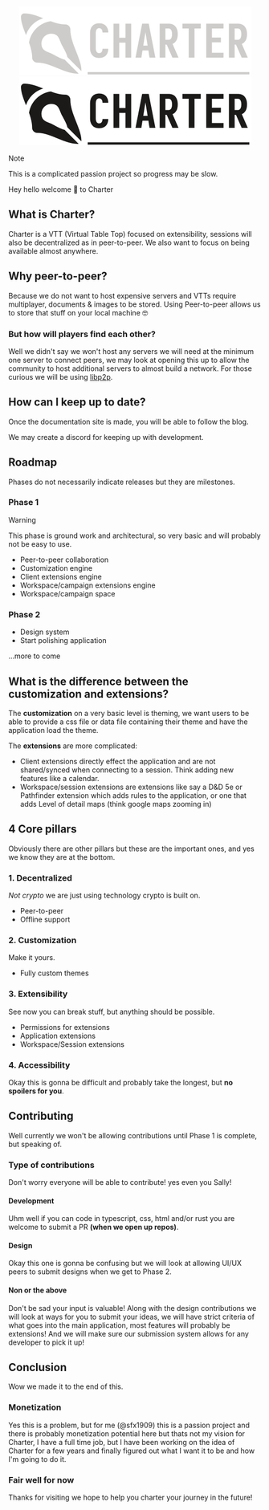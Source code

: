 <p align="center">
  <img src="https://github.com/Charter-VTT/.github/blob/7f14a77afba7ab274d24de2a38e2cabd33cccc5a/logo-dark.png#gh-dark-mode-only">
  <img src="https://github.com/Charter-VTT/.github/blob/7f14a77afba7ab274d24de2a38e2cabd33cccc5a/logo.png#gh-light-mode-only">
</p>

> [!NOTE]
> This is a complicated passion project so progress may be slow.

Hey hello welcome 👋 to Charter

## What is Charter?

Charter is a VTT (Virtual Table Top) focused on extensibility, sessions will also be decentralized as in peer-to-peer. We also want to focus on being available almost anywhere.

## Why peer-to-peer?

Because we do not want to host expensive servers and VTTs require multiplayer, documents & images to be stored. Using Peer-to-peer allows us to store that stuff on your local machine 🤓

### But how will players find each other?

Well we didn't say we won't host any servers we will need at the minimum one server to connect peers, we may look at opening this up to allow the community to host additional servers to almost build a network. For those curious we will be using [libp2p](https://libp2p.io/).

## How can I keep up to date?

Once the documentation site is made, you will be able to follow the blog.

We may create a discord for keeping up with development.

## Roadmap

Phases do not necessarily indicate releases but they are milestones.

### Phase 1

> [!WARNING]
> This phase is ground work and architectural, so very basic and will probably not be easy to use.

- Peer-to-peer collaboration
- Customization engine
- Client extensions engine
- Workspace/campaign extensions engine
- Workspace/campaign space

### Phase 2

- Design system
- Start polishing application

...more to come

## What is the difference between the customization and extensions?

The **customization** on a very basic level is theming, we want users to be able to provide a css file or data file containing their theme and have the application load the theme.

The **extensions** are more complicated:

- Client extensions directly effect the application and are not shared/synced when connecting to a session. Think adding new features like a calendar.
- Workspace/session extensions are extensions like say a D&D 5e or Pathfinder extension which adds rules to the application, or one that adds Level of detail maps (think google maps zooming in)

## 4 Core pillars

Obviously there are other pillars but these are the important ones, and yes we know they are at the bottom.

### 1. Decentralized

*Not crypto* we are just using technology crypto is built on.

- Peer-to-peer
- Offline support

### 2. Customization

Make it yours.

- Fully custom themes

### 3. Extensibility

See now you can break stuff, but anything should be possible.

- Permissions for extensions
- Application extensions
- Workspace/Session extensions

### 4. Accessibility

Okay this is gonna be difficult and probably take the longest, but **no spoilers for you**.

## Contributing

Well currently we won't be allowing contributions until Phase 1 is complete, but speaking of.

### Type of contributions

Don't worry everyone will be able to contribute! yes even you Sally!

#### Development

Uhm well if you can code in typescript, css, html and/or rust you are welcome to submit a PR **(when we open up repos)**.

#### Design

Okay this one is gonna be confusing but we will look at allowing UI/UX peers to submit designs when we get to Phase 2.

#### Non or the above

Don't be sad your input is valuable! Along with the design contributions we will look at ways for you to submit your ideas, we will have strict criteria of what goes into the main application, most features will probably be extensions! And we will make sure our submission system allows for any developer to pick it up!

## Conclusion

Wow we made it to the end of this.

### Monetization

Yes this is a problem, but for me (@sfx1909) this is a passion project and there is probably monetization potential here but thats not my vision for Charter, I have a full time job, but I have been working on the idea of Charter for a few years and finally figured out what I want it to be and how I'm going to do it.

### Fair well for now

Thanks for visiting we hope to help you charter your journey in the future!
